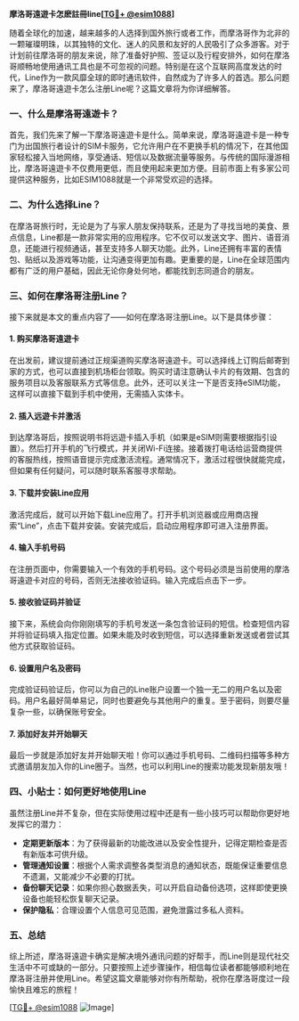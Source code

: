**摩洛哥遠遊卡怎麽註冊line[[TG💪+ @esim1088](https://t.me/s/esim1088)]**

随着全球化的加速，越来越多的人选择到国外旅行或者工作，而摩洛哥作为北非的一颗璀璨明珠，以其独特的文化、迷人的风景和友好的人民吸引了众多游客。对于计划前往摩洛哥的朋友来说，除了准备好护照、签证以及行程安排外，如何在摩洛哥顺畅地使用通讯工具也是不可忽视的问题。特别是在这个互联网高度发达的时代，Line作为一款风靡全球的即时通讯软件，自然成为了许多人的首选。那么问题来了，摩洛哥遠遊卡怎么注册Line呢？这篇文章将为你详细解答。

### 一、什么是摩洛哥遠遊卡？

首先，我们先来了解一下摩洛哥遠遊卡是什么。简单来说，摩洛哥遠遊卡是一种专门为出国旅行者设计的SIM卡服务，它允许用户在不更换手机的情况下，在其他国家轻松接入当地网络，享受通话、短信以及数据流量等服务。与传统的国际漫游相比，摩洛哥遠遊卡不仅费用更低，而且使用起来更加方便。目前市面上有多家公司提供这种服务，比如ESIM1088就是一个非常受欢迎的选择。

### 二、为什么选择Line？

在摩洛哥旅行时，无论是为了与家人朋友保持联系，还是为了寻找当地的美食、景点信息，Line都是一款非常实用的应用程序。它不仅可以发送文字、图片、语音消息，还能进行视频通话，甚至支持多人聊天功能。此外，Line还拥有丰富的表情包、贴纸以及游戏等功能，让沟通变得更加有趣。更重要的是，Line在全球范围内都有广泛的用户基础，因此无论你身处何地，都能找到志同道合的朋友。

### 三、如何在摩洛哥注册Line？

接下来就是本文的重点内容了——如何在摩洛哥注册Line。以下是具体步骤：

#### 1. 购买摩洛哥遠遊卡

在出发前，建议提前通过正规渠道购买摩洛哥遠遊卡。可以选择线上订购后邮寄到家的方式，也可以直接到机场柜台领取。购买时请注意确认卡片的有效期、包含的服务项目以及客服联系方式等信息。此外，还可以关注一下是否支持eSIM功能，这样可以直接下载到手机中使用，无需插入实体卡。

#### 2. 插入远遊卡并激活

到达摩洛哥后，按照说明书将远遊卡插入手机（如果是eSIM则需要根据指引设置）。然后打开手机的飞行模式，并关闭Wi-Fi连接。接着拨打电话给运营商提供的客服热线，按照语音提示完成激活流程。通常情况下，激活过程很快就能完成，但如果有任何疑问，可以随时联系客服寻求帮助。

#### 3. 下载并安装Line应用

激活完成后，就可以开始下载Line应用了。打开手机浏览器或应用商店搜索“Line”，点击下载并安装。安装完成后，启动应用程序即可进入注册界面。

#### 4. 输入手机号码

在注册页面中，你需要输入一个有效的手机号码。这个号码必须是当前使用的摩洛哥遠遊卡对应的号码，否则无法接收验证码。输入完成后点击下一步。

#### 5. 接收验证码并验证

接下来，系统会向你刚刚填写的手机号发送一条包含验证码的短信。检查短信内容并将验证码填入指定位置。如果未能及时收到短信，可以选择重新发送或者尝试其他方式获取验证码。

#### 6. 设置用户名及密码

完成验证码验证后，你可以为自己的Line账户设置一个独一无二的用户名以及密码。用户名最好简单易记，同时也要避免与其他用户的重复。至于密码，则要尽量复杂一些，以确保账号安全。

#### 7. 添加好友并开始聊天

最后一步就是添加好友并开始聊天啦！你可以通过手机号码、二维码扫描等多种方式邀请朋友加入你的Line圈子。当然，也可以利用Line的搜索功能发现新朋友哦！

### 四、小贴士：如何更好地使用Line

虽然注册Line并不复杂，但在实际使用过程中还是有一些小技巧可以帮助你更好地发挥它的潜力：

- **定期更新版本**：为了获得最新的功能改进以及安全性提升，记得定期检查是否有新版本可供升级。
- **管理通知设置**：根据个人需求调整各类型消息的通知状态，既能保证重要信息不遗漏，又能减少不必要的打扰。
- **备份聊天记录**：如果你担心数据丢失，可以开启自动备份选项，这样即使更换设备也能轻松恢复聊天记录。
- **保护隐私**：合理设置个人信息可见范围，避免泄露过多私人资料。

### 五、总结

综上所述，摩洛哥遠遊卡确实是解决境外通讯问题的好帮手，而Line则是现代社交生活中不可或缺的一部分。只要按照上述步骤操作，相信每位读者都能够顺利地在摩洛哥注册并使用Line。希望这篇文章能够对你有所帮助，祝你在摩洛哥度过一段愉快且难忘的旅程！

[[TG💪+ @esim1088](https://t.me/s/esim1088) ![Image](https://i.postimg.cc/4NQfJmqS/Snipaste-2025-05-13-00-14-12.png)]